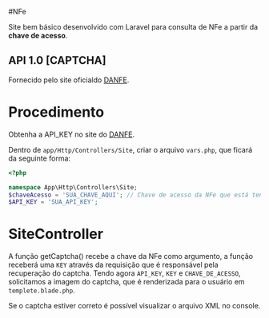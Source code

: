 #NFe

Site bem básico desenvolvido com Laravel para consulta de NFe a partir da **chave de acesso**.

## API 1.0 [CAPTCHA]

Fornecido pelo site oficialdo [DANFE](https://danfe.br.com/desenvolvedores/).

# Procedimento

Obtenha a API_KEY no site do [DANFE](https://danfe.br.com/desenvolvedores/).

Dentro de `app/Http/Controllers/Site`, criar o arquivo `vars.php`, que ficará da seguinte forma:

```php
<?php

namespace App\Http\Controllers\Site;
$chaveAcesso = 'SUA_CHAVE_AQUI'; // Chave de acesso da NFe que está tentando obter, para testes
$API_KEY = 'SUA_API_KEY';
```

# SiteController

A função getCaptcha() recebe a chave da NFe como argumento, a função receberá uma `KEY` através da requisição que é responsável pela recuperação do captcha.
Tendo agora `API_KEY`, `KEY` e `CHAVE_DE_ACESSO`, solicitamos a imagem do captcha, que é renderizada para o usuário em `templete.blade.php`.

Se o captcha estiver correto é possível visualizar o arquivo XML no console.

